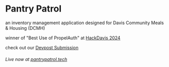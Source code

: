 # Pantry Patrol

an inventory management application designed for Davis Community Meals & Housing (DCMH)

winner of "Best Use of PropelAuth" at [HackDavis 2024](https://hackdavis-2024.devpost.com/)

check out our [Devpost Submission](https://devpost.com/software/pantry-patrol-7qhujk)

###### *Live now at [pantrypatrol.tech](https://pantrypatrol.tech)*
